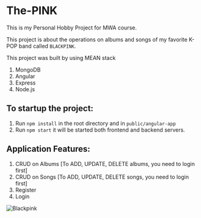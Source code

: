 # The-PINK

This is my Personal Hobby Project for MWA course.

This project is about the operations on albums and songs of my favorite K-POP band called `BLACKPINK`.

This project was built by using MEAN stack

1. MongoDB
2. Angular
3. Express
4. Node.js

## To startup the project:

1. Run `npm install` in the root directory and in `public/angular-app`
2. Run `npm start`  it will be started both frontend and backend servers.


## Application Features:
    
1. CRUD on Albums [To ADD, UPDATE, DELETE albums, you need to login first]
2. CRUD on Songs [To ADD, UPDATE, DELETE songs, you need to login first]
3. Register
4. Login

![Blackpink](http://url/to/img.png](https://upload.wikimedia.org/wikipedia/commons/thumb/2/24/Blackpink_PUBG_210321.jpg/1200px-Blackpink_PUBG_210321.jpg)https://upload.wikimedia.org/wikipedia/commons/thumb/2/24/Blackpink_PUBG_210321.jpg/1200px-Blackpink_PUBG_210321.jpg](https://github.com/taingy-srun/personal-hobby-project/blob/main/public/angular-app/src/assets/images/Blackpink_PUBG_210321.jpeg)https://github.com/taingy-srun/personal-hobby-project/blob/main/public/angular-app/src/assets/images/Blackpink_PUBG_210321.jpeg?raw=true)
